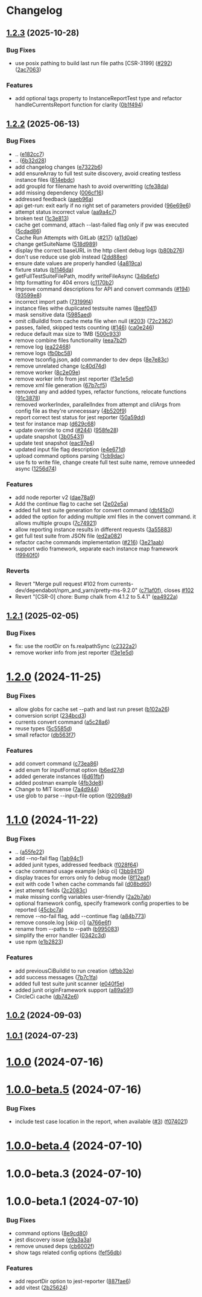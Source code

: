 # Changelog

## [1.2.3](https://github.com/currents-dev/currents-reporter/compare/@currents/jest-v1.2.2...${npm.name}-v1.2.3) (2025-10-28)


### Bug Fixes

* use posix pathing to build last run file paths [CSR-3199] ([#292](https://github.com/currents-dev/currents-reporter/issues/292)) ([2ac7063](https://github.com/currents-dev/currents-reporter/commit/2ac7063fba53df8bbe80b2abd11ccee4f22aee74))


### Features

* add optional tags property to InstanceReportTest type and refactor handleCurrentsReport function for clarity ([0b1f494](https://github.com/currents-dev/currents-reporter/commit/0b1f4943986d002db8c0275395cb58532c90d7c1))

## [1.2.2](https://github.com/currents-dev/currents-reporter/compare/@currents/jest-v1.2.0...${npm.name}-v1.2.2) (2025-06-13)


### Bug Fixes

* .. ([e182cc7](https://github.com/currents-dev/currents-reporter/commit/e182cc7b66ae42ad3a0c32bc5fa8e343fd63069e))
* .. ([6b32d28](https://github.com/currents-dev/currents-reporter/commit/6b32d28a656bec8ede1db3a99167fa6b7b19ef66))
* add changelog changes ([e7322b6](https://github.com/currents-dev/currents-reporter/commit/e7322b61de24a5f47536a02920ab4311db36952b))
* add ensureArray to full test suite discovery, avoid creating testless instance files ([814ebdc](https://github.com/currents-dev/currents-reporter/commit/814ebdcad784a26a7c56bd264d8808392a0d1582))
* add groupId for filename hash to avoid overwritting ([cfe38da](https://github.com/currents-dev/currents-reporter/commit/cfe38da5324276a08f586184b48847bd9fe4cfaf))
* add missing dependency ([006cf16](https://github.com/currents-dev/currents-reporter/commit/006cf161e6952d257808eb58bb285b43a5536b7e))
* addressed feedback ([aaeb96a](https://github.com/currents-dev/currents-reporter/commit/aaeb96aa9d7722972975405771b12fee6affb8bb))
* api get-run: exit early if no right set of parameters provided ([96e69e6](https://github.com/currents-dev/currents-reporter/commit/96e69e606876dbb514d7e19e340d42990bb5a1f0))
* attempt status incorrect value ([aa9a4c7](https://github.com/currents-dev/currents-reporter/commit/aa9a4c7f5b815b0222304e5eb0fa98aa5a86df0d))
* broken test ([1c3e813](https://github.com/currents-dev/currents-reporter/commit/1c3e8132f66da8ae61174a973cd40b9c8a760438))
* cache get command, attach --last-failed flag only if pw was executed ([5cdad86](https://github.com/currents-dev/currents-reporter/commit/5cdad867e73b51bf720cad2660bbe499e4f143f4))
* Cache Run Attempts with GitLab ([#217](https://github.com/currents-dev/currents-reporter/issues/217)) ([a11d0ae](https://github.com/currents-dev/currents-reporter/commit/a11d0ae0687ee37b406c584624c89edb2edd41b2))
* change getSuiteName ([518d989](https://github.com/currents-dev/currents-reporter/commit/518d98926422a2c9738e875124a983d077d29b8f))
* display the correct baseURL in the http client debug logs ([b80b276](https://github.com/currents-dev/currents-reporter/commit/b80b2766066e77e349b8c2590e480db0a4694d5e))
* don't use reduce use glob instead ([2dd88ee](https://github.com/currents-dev/currents-reporter/commit/2dd88ee8f2bf11d8df25eb22639861a3e6df7424))
* ensure date values are properly handled ([4a819ca](https://github.com/currents-dev/currents-reporter/commit/4a819cab3995cf52e7ab278f08373d485b0dac6a))
* fixture status ([b1146da](https://github.com/currents-dev/currents-reporter/commit/b1146dad8f49c71cefd61771fe6b55a27fe02489))
* getFullTestSuiteFilePath, modify writeFileAsync ([34b6efc](https://github.com/currents-dev/currents-reporter/commit/34b6efcd55e828f704ce027dd47ed88681c6b4dc))
* http formatting for 404 errors ([c1170b2](https://github.com/currents-dev/currents-reporter/commit/c1170b2606e999af51bd57a3464b10c599dd9aec))
* Improve command descriptions for API and convert commands ([#194](https://github.com/currents-dev/currents-reporter/issues/194)) ([93599e8](https://github.com/currents-dev/currents-reporter/commit/93599e8f0c2b4b6206411fd4128ae4a69894a103))
* incorrect import path ([73199f4](https://github.com/currents-dev/currents-reporter/commit/73199f433a6e150dfe25002e69cc38664284f9a0))
* instance files withe duplicated testsuite names ([8eef041](https://github.com/currents-dev/currents-reporter/commit/8eef04119ba324bc77aac38c21949b3af5a08b13))
* mask sensitive data ([5985aed](https://github.com/currents-dev/currents-reporter/commit/5985aedb5abfafcaa18e9bc0da3cc3b2a1832570))
* omit ciBuildId from cache meta file when null ([#203](https://github.com/currents-dev/currents-reporter/issues/203)) ([72c2362](https://github.com/currents-dev/currents-reporter/commit/72c23625d1f4ad78a5ef4c4fc8386c2d6f985bbd))
* passes, failed, skipped tests counting ([#146](https://github.com/currents-dev/currents-reporter/issues/146)) ([ca0e246](https://github.com/currents-dev/currents-reporter/commit/ca0e2466bb6d11cf4b01b52337db5f84b8cdf5d7))
* reduce default max size to 1MB ([500c933](https://github.com/currents-dev/currents-reporter/commit/500c933a801ad1027331242da12c842275a77c94))
* remove combine files functionality ([eea7b2f](https://github.com/currents-dev/currents-reporter/commit/eea7b2f1512ce28b1de6e632b60d404b05430285))
* remove log ([ea22468](https://github.com/currents-dev/currents-reporter/commit/ea224680087f61d8054479bebd686f055f6abeaf))
* remove logs ([fb0bc58](https://github.com/currents-dev/currents-reporter/commit/fb0bc584bbd865d0ba167b39642ed8fc469a5f91))
* remove tsconfig.json, add commander to dev deps ([8e7e83c](https://github.com/currents-dev/currents-reporter/commit/8e7e83c986b4cc03c47dc8a779ea9b05fb555ae6))
* remove unrelated change ([c40d74d](https://github.com/currents-dev/currents-reporter/commit/c40d74d30aadf3e175aa8679f6b0fa29f6bc4da6))
* remove worker ([8c2e09e](https://github.com/currents-dev/currents-reporter/commit/8c2e09e61d9520810406a8194185bb173b6664ff))
* remove worker info from jest reporter ([f3e1e5d](https://github.com/currents-dev/currents-reporter/commit/f3e1e5d58fd50b13a10d20409993cf0f8054f57c))
* remove xml file generation ([67b7cf5](https://github.com/currents-dev/currents-reporter/commit/67b7cf5d843f85ea1464bdf3d5a8f8c92faf9e25))
* removed any and added types, refactor functions, relocate functions ([91c3878](https://github.com/currents-dev/currents-reporter/commit/91c3878d9e1ac1217a3cce591b7a576b4572d749))
* removed workerIndex, parallelIndex from attempt and cliArgs from config file as they're unnecessary ([4b520f9](https://github.com/currents-dev/currents-reporter/commit/4b520f96617bdc23200aec00c2dd04336cde0f8f))
* report correct test status for jest reporter ([50a59dd](https://github.com/currents-dev/currents-reporter/commit/50a59ddc7bed731f5fd766096a4de284e8c0284c))
* test for instance map ([d629c68](https://github.com/currents-dev/currents-reporter/commit/d629c685cb9e3b22a9217258e2c4096dc3df2510))
* update override to cmd ([#244](https://github.com/currents-dev/currents-reporter/issues/244)) ([958fe28](https://github.com/currents-dev/currents-reporter/commit/958fe2883255356d73587fd9b29f6a362422ea68))
* update snapshot ([3b05431](https://github.com/currents-dev/currents-reporter/commit/3b05431a25d3b5d5fc68ab9d4f264bd9b6860984))
* update test snapshot ([eac97e4](https://github.com/currents-dev/currents-reporter/commit/eac97e4dd1a1fabc70830119d2e130e06e0333a6))
* updated input file flag description ([e4e671d](https://github.com/currents-dev/currents-reporter/commit/e4e671d163d01266c1121d564325ddb0b8d1b97c))
* upload command options parsing ([1cb9dac](https://github.com/currents-dev/currents-reporter/commit/1cb9dac47ea67aff2dff024b5e553759a3b80c2f))
* use fs to write file, change create full test suite name, remove unneeded async ([1256d74](https://github.com/currents-dev/currents-reporter/commit/1256d743bf6980a8ce13786ee9ce259a4344fd52))


### Features

* add node reporter v2 ([dae78a9](https://github.com/currents-dev/currents-reporter/commit/dae78a9a15df18751e7e139a134abe492003a3e3))
* Add the continue flag to cache set ([2e02e5a](https://github.com/currents-dev/currents-reporter/commit/2e02e5a07b869e9cbc22c54b310ad1829a853afb))
* added full test suite generation for convert command ([dbf45b0](https://github.com/currents-dev/currents-reporter/commit/dbf45b0b0168776119e46d4de76dd4a965e896d2))
* added the option for adding multiple xml files in the convert command. it allows multiple groups ([7c74921](https://github.com/currents-dev/currents-reporter/commit/7c749219d9442c2316fd8674ea3f0a0a009ddd25))
* allow reporting instance results in different requests ([3a55883](https://github.com/currents-dev/currents-reporter/commit/3a55883315ff2d6db3ccc8bea5d71d46f9de343e))
* get full test suite from JSON file ([ed2a082](https://github.com/currents-dev/currents-reporter/commit/ed2a0825b8dc9dfbf54467f3a992cc1e544c37c8))
* refactor cache commands implementation ([#216](https://github.com/currents-dev/currents-reporter/issues/216)) ([3e21aab](https://github.com/currents-dev/currents-reporter/commit/3e21aab612a08ba556bc28517a3c581e91bbbae3))
* support wdio framework, separate each instance map framework ([f9940f0](https://github.com/currents-dev/currents-reporter/commit/f9940f0ff7d8016356b145b007fb6f9e55b811b7))


### Reverts

* Revert "Merge pull request #102 from currents-dev/dependabot/npm_and_yarn/pretty-ms-9.2.0" ([c71af0f](https://github.com/currents-dev/currents-reporter/commit/c71af0f628fa009458e18286748e33d97cbfcdd6)), closes [#102](https://github.com/currents-dev/currents-reporter/issues/102)
* Revert "[CSR-0] chore: Bump chalk from 4.1.2 to 5.4.1" ([ea4922a](https://github.com/currents-dev/currents-reporter/commit/ea4922a37ba2ec26fce1babf854d05b47d0c0d28))

## [1.2.1](https://github.com/currents-dev/currents-reporter/compare/@currents/jest-v1.2.0...${npm.name}-v1.2.1) (2025-02-05)


### Bug Fixes

* fix: use the rootDir on fs.realpathSync ([c2322a2](https://github.com/currents-dev/currents-reporter/commit/c2322a28790624bc113a6f09e7877f975fdaa976))
* remove worker info from jest reporter ([f3e1e5d](https://github.com/currents-dev/currents-reporter/commit/f3e1e5d58fd50b13a10d20409993cf0f8054f57c))


# [1.2.0](https://github.com/currents-dev/currents-reporter/compare/@currents/jest-v1.1.0...${npm.name}-v1.2.0) (2024-11-25)


### Bug Fixes

* allow globs for cache set --path and last run preset ([b102a26](https://github.com/currents-dev/currents-reporter/commit/b102a26c46fa48ecb15f7161e7f32a21e977e8ed))
* conversion script ([234bcd3](https://github.com/currents-dev/currents-reporter/commit/234bcd3124ec7d987f2d54a4fd5f81e813bd27ba))
* currents convert command ([a5c28a6](https://github.com/currents-dev/currents-reporter/commit/a5c28a696b9113e762eb03cb950fbf702d11e970))
* reuse types ([5c5585d](https://github.com/currents-dev/currents-reporter/commit/5c5585de93f0fc56a3285db14c06293467488469))
* small refactor ([db563f7](https://github.com/currents-dev/currents-reporter/commit/db563f75418ec6578d4d77b704aa8b6dcf013dcb))


### Features

* add convert command ([c73ea86](https://github.com/currents-dev/currents-reporter/commit/c73ea86f5e292a20c28368715d140d9df283a490))
* add enum for inputFormat option ([b6ed27d](https://github.com/currents-dev/currents-reporter/commit/b6ed27d06b418c9a9829581f1852302896e822ea))
* added generate instances ([6d61fbf](https://github.com/currents-dev/currents-reporter/commit/6d61fbf475d991b04b182d3160d36b62e259a8fc))
* added postman example ([4fb3de8](https://github.com/currents-dev/currents-reporter/commit/4fb3de8ad664b879f1964f2405f6c52ebe49815c))
* Change to MIT license ([7a4d944](https://github.com/currents-dev/currents-reporter/commit/7a4d944dc8f28be4cd63d4cf731060f669b5a0b9))
* use glob to parse --input-file option ([92098a9](https://github.com/currents-dev/currents-reporter/commit/92098a9e059b67db45c54cd8c9d6267f1e5f15ac))

# [1.1.0](https://github.com/currents-dev/currents-reporter/compare/@currents/jest-v1.0.2...${npm.name}-v1.1.0) (2024-11-22)


### Bug Fixes

* .. ([a55fe22](https://github.com/currents-dev/currents-reporter/commit/a55fe22b12a9364eb8884d66aae2a669869aec95))
* add --no-fail flag ([1ab94c1](https://github.com/currents-dev/currents-reporter/commit/1ab94c1d743bea11c3aac69806df59c51ce51487))
* added junit types, addressed feedback ([f028f64](https://github.com/currents-dev/currents-reporter/commit/f028f64d2ab59143940c778f0703e6b85c749334))
* cache command usage example [skip ci] ([3bb9415](https://github.com/currents-dev/currents-reporter/commit/3bb9415612f2d2e4f564596c8fc4a3e140cfd6be))
* display traces for errors only fo debug mode ([8f12eaf](https://github.com/currents-dev/currents-reporter/commit/8f12eafeb9dc06f56db5d5d3805c0ec4e2eea4f4))
* exit with code 1 when cache commands fail ([d08bd60](https://github.com/currents-dev/currents-reporter/commit/d08bd608978ff4c03d61d8e9f820df3d494b64f8))
* jest attempt fields ([2c2083c](https://github.com/currents-dev/currents-reporter/commit/2c2083cff46ad1edc8da9590f3b9302b79a86061))
* make missing config variables user-friendly ([2a2b7ab](https://github.com/currents-dev/currents-reporter/commit/2a2b7abb97cbf78546465538d7c48b97d6934bc4))
* optional framework config, specify framework config properties to be reported ([45cbc7a](https://github.com/currents-dev/currents-reporter/commit/45cbc7a99796ab59f0e2997722609f5c3ac171eb))
* remove --no-fail flag, add --continue flag ([a84b773](https://github.com/currents-dev/currents-reporter/commit/a84b7738e227175505df6711976f1b4d1b75c741))
* remove console.log [skip ci] ([a766e6f](https://github.com/currents-dev/currents-reporter/commit/a766e6f90f372a89ba577715823acf3c6e4f814d))
* rename from --paths to --path ([b995083](https://github.com/currents-dev/currents-reporter/commit/b99508354d2dbc4af77ed32852acc5d8ad7d8981))
* simplify the error handler ([0342c3d](https://github.com/currents-dev/currents-reporter/commit/0342c3d259a4ca7b8cbe2c9b5f259fea2d813015))
* use npm ([e1b2823](https://github.com/currents-dev/currents-reporter/commit/e1b28234cd17358f4e4cd39be0823318e88cdede))


### Features

* add previousCiBuildId to run creation ([dfbb32e](https://github.com/currents-dev/currents-reporter/commit/dfbb32e8dd79190116d7e30dbf9b9db4a298fa8e))
* add success messages ([7b7c1fa](https://github.com/currents-dev/currents-reporter/commit/7b7c1fa9faf96d5fdcd5e78f1200e7681ed746e5))
* added full test suite junit scanner ([e040f5e](https://github.com/currents-dev/currents-reporter/commit/e040f5eb075ce0431c3c259d341f46fcbb012ee7))
* added junit originFramework support ([a89a591](https://github.com/currents-dev/currents-reporter/commit/a89a5912375d39df98e76d17cd0f14c2a8b17da4))
* CircleCi cache ([db742e6](https://github.com/currents-dev/currents-reporter/commit/db742e61f7ecfb88a2be15369a565ef2af9807e8))

## [1.0.2](https://github.com/currents-dev/currents-reporter/compare/@currents/jest-v1.0.1...${npm.name}-v1.0.2) (2024-09-03)

## [1.0.1](https://github.com/currents-dev/currents-reporter/compare/@currents/jest-v1.0.0...${npm.name}-v1.0.1) (2024-07-23)

# [1.0.0](https://github.com/currents-dev/currents-reporter/compare/@currents/jest-v1.0.0-beta.5...${npm.name}-v1.0.0) (2024-07-16)

# [1.0.0-beta.5](https://github.com/currents-dev/currents-reporter/compare/@currents/jest-v1.0.0-beta.4...${npm.name}-v1.0.0-beta.5) (2024-07-16)

### Bug Fixes

- include test case location in the report, when available ([#3](https://github.com/currents-dev/currents-reporter/issues/3)) ([f074021](https://github.com/currents-dev/currents-reporter/commit/f074021627ba44d130abeea0d608edf71440840a))

# [1.0.0-beta.4](https://github.com/currents-dev/currents-reporter/compare/@currents/jest-v1.0.0-beta.3...${npm.name}-v1.0.0-beta.4) (2024-07-10)

# 1.0.0-beta.3 (2024-07-10)

# 1.0.0-beta.1 (2024-07-10)

### Bug Fixes

- command options ([8e9cd80](https://github.com/currents-dev/currents-reporter/commit/8e9cd8094ff5449f1431f8dd65da3a87daf32eaa))
- jest discovery issue ([e9a3a3a](https://github.com/currents-dev/currents-reporter/commit/e9a3a3aaf3031b0c8c0a98f824ffeb0abe3e8b41))
- remove unused deps ([cb6002f](https://github.com/currents-dev/currents-reporter/commit/cb6002f091b28769f105450b5c438add163c8d86))
- show tags related config options ([fef56db](https://github.com/currents-dev/currents-reporter/commit/fef56dbf67e9ecb82a508654eea059cf7c04c6f8))

### Features

- add reportDir option to jest-reporter ([887fae6](https://github.com/currents-dev/currents-reporter/commit/887fae637f5d08243323e30abedba919075939b6))
- add vitest ([2b25624](https://github.com/currents-dev/currents-reporter/commit/2b2562410adcce06de4e54abcc63c4a16603d27b))

